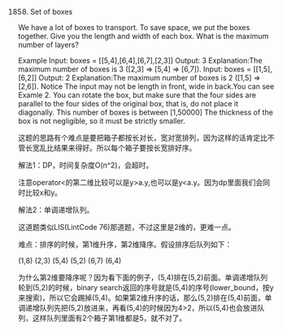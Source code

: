 1858. Set of boxes

We have a lot of boxes to transport. To save space, we put the boxes together. Give you the length and width of each box. What is the maximum number of layers?

Example
Input: boxes = [[5,4],[6,4],[6,7],[2,3]]
Output: 3
Explanation:The maximum number of boxes is 3 ([2,3] => [5,4] => [6,7]).
Input: boxes = [[1,5],[6,2]]
Output: 2
Explanation:The maximum number of boxes is 2 ([1,5] => [2,6]).
Notice
The input may not be length in front, wide in back.You can see Examle 2.
You can rotate the box, but make sure that the four sides are parallel to the four sides of the original box, that is, do not place it diagonally.
This number of boxes is between [1,50000]
The thickness of the box is not negligible, so it must be strictly smaller.

这题的思路有个难点是要把箱子都按长对长，宽对宽排列，因为这样的话肯定比不管长宽乱比结果来得好。所以每个箱子要按长宽排好序。

解法1：DP，时间复杂度O(n^2)，会超时。

注意operator<的第二维比较可以是y>a.y,也可以是y<a.y。因为dp里面我们会同时比较x和y。

解法2：单调递增队列。

这道题类似LIS(LintCode 76)那道题，不过这里是2维的，更难一点。

难点：排序的时候，第1维升序，第2维降序。假设排序后队列如下：

(1,8)
(2,3)
(5,4)
(5,2)
(6,7)
(6,4)

为什么第2维要降序呢？因为看下面的例子，(5,4)排在(5,2)前面。单调递增队列轮到(5,2)的时候，binary search返回的序号就是(5,4)的序号(lower_bound，按y来搜索)，所以它会踢掉(5,4)。如果第2维升序的话，那么(5,2)排在(5,4)前面，单调递增队列先把(5,2)放进来，再看(5,4)的时候因为4>2，所以(5,4)也会放进队列，这样队列里面有2个箱子第1维都是5，就不对了。
